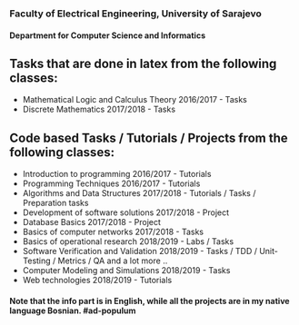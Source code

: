 ### Faculty of Electrical Engineering, University of Sarajevo
#### Department for Computer Science and Informatics
## Tasks that are done in latex from the following classes:
- Mathematical Logic and Calculus Theory 2016/2017 - Tasks
- Discrete Mathematics 2017/2018 - Tasks
## Code based Tasks / Tutorials / Projects from the following classes:
- Introduction to programming 2016/2017 - Tutorials
- Programming Techniques 2016/2017 - Tutorials
- Algorithms and Data Structures 2017/2018 - Tutorials / Tasks / Preparation tasks
- Development of software solutions 2017/2018 - Project
- Database Basics 2017/2018 - Project
- Basics of computer networks 2017/2018 - Tasks
- Basics of operational research 2018/2019 - Labs / Tasks
- Software Verification and Validation 2018/2019 - Tasks / TDD / Unit-Testing / Metrics / QA and a lot more ..
- Computer Modeling and Simulations 2018/2019 - Tasks
- Web technologies 2018/2019 - Tutorials

#### Note that the info part is in English, while all the projects are in my native language Bosnian. #ad-populum
